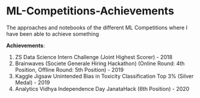 # ML-Competitions-Achievements
The approaches and notebooks of the different ML Competitions where I have been able to achieve something

**Achievements**:

1) ZS Data Science Intern Challenge (Joint Highest Scorer) - 2018
2) Brainwaves (Societe Generale Hiring Hackathon) (Online Round: 4th Position, Offline Round: 5th Position) - 2019
3) Kaggle Jigsaw Unintended Bias in Toxicity Classification Top 3% (Silver Medal) - 2019
4) Analytics Vidhya Independence Day JanataHack (6th Position) - 2020
